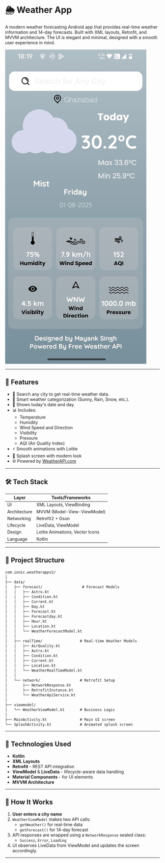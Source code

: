 # 🌦️ Weather App

A modern weather forecasting Android app that provides real-time weather information and 14-day forecasts. Built with XML layouts, Retrofit, and MVVM architecture. The UI is elegant and minimal, designed with a smooth user experience in mind.

![Weather App Screenshot](./Image1.jpeg)

---

## 🚀 Features

- 🌇 Search any city to get real-time weather data.
- 🧠 Smart weather categorization (Sunny, Rain, Snow, etc.).
- 📅 Shows today's date and day.
- 📊 Includes:
  - Temperature
  - Humidity
  - Wind Speed and Direction
  - Visibility
  - Pressure
  - AQI (Air Quality Index)
- ⚡ Smooth animations with Lottie
- 📱 Splash screen with modern look
- 🌐 Powered by [WeatherAPI.com](https://www.weatherapi.com/)

---

## 🛠️ Tech Stack

| Layer           | Tools/Frameworks                |
|----------------|----------------------------------|
| UI             | XML Layouts, ViewBinding         |
| Architecture   | MVVM (Model-View-ViewModel)      |
| Networking     | Retrofit2 + Gson                 |
| Lifecycle      | LiveData, ViewModel              |
| Design         | Lottie Animations, Vector Icons  |
| Language       | Kotlin                           |

---

## 📂 Project Structure
```
com.ionic.weatherappv2/
│
├── data/
│   ├── forecast/                  # Forecast Models
│   │   ├── Astro.kt
│   │   ├── Condition.kt
│   │   ├── Current.kt
│   │   ├── Day.kt
│   │   ├── Forecast.kt
│   │   ├── Forecastday.kt
│   │   ├── Hour.kt
│   │   ├── Location.kt
│   │   └── WeatherForecastModel.kt
│   │
│   ├── realTime/                 # Real-time Weather Models
│   │   ├── AirQuality.kt
│   │   ├── Astro.kt
│   │   ├── Condition.kt
│   │   ├── Current.kt
│   │   ├── Location.kt
│   │   └── WeatherRealTimeModel.kt
│   │
│   └── network/                  # Retrofit Setup
│       ├── NetworkResponse.kt
│       ├── RetrofitInstance.kt
│       └── WeatherApiService.kt
│
├── viewmodel/
│   └── WeatherViewModel.kt       # Business Logic
│
├── MainActivity.kt               # Main UI screen
└── SplashActivity.kt             # Animated splash screen

```
---

## 🔧 Technologies Used

- **Kotlin**
- **XML Layouts**
- **Retrofit** - REST API integration
- **ViewModel** & **LiveData** - lifecycle-aware data handling
- **Material Components** - for UI elements
- **MVVM Architecture**

---

## 🧠 How It Works

1. **User enters a city name**
2. `WeatherViewModel` makes two API calls:
   - `getWeather()` for real-time data
   - `getForecast()` for 14-day forecast
3. API responses are wrapped using a `NetworkResponse` sealed class:
   - `Success`, `Error`, `Loading`
4. UI observes LiveData from ViewModel and updates the screen accordingly.

---
